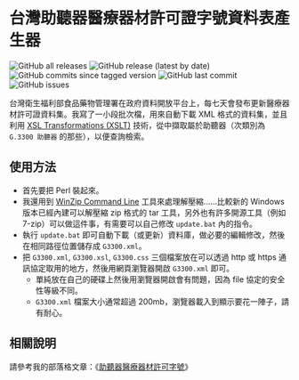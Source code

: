 # 台灣助聽器醫療器材許可證字號資料表產生器
![GitHub all releases](https://img.shields.io/github/downloads/JediLin/Taiwan-Hearing-Aids-permit-license-data-table-generator/total?style=for-the-badge)
![GitHub release (latest by date)](https://img.shields.io/github/v/release/JediLin/Taiwan-Hearing-Aids-permit-license-data-table-generator?label=LATEST%20RELEASE&style=for-the-badge)
<br/>
![GitHub commits since tagged version](https://img.shields.io/github/commits-since/JediLin/Taiwan-Hearing-Aids-permit-license-data-table-generator/latest?style=for-the-badge)
![GitHub last commit](https://img.shields.io/github/last-commit/JediLin/Taiwan-Hearing-Aids-permit-license-data-table-generator?style=for-the-badge)
![GitHub issues](https://img.shields.io/github/issues/JediLin/Taiwan-Hearing-Aids-permit-license-data-table-generator?style=for-the-badge)

台灣衛生福利部食品藥物管理署在政府資料開放平台上，每七天會發布更新醫療器材許可證資料集。我寫了一小段批次檔，用來自動下載 XML 格式的資料集，並且利用 [XSL Transformations (XSLT)](https://www.w3.org/TR/xslt/) 技術，從中擷取屬於助聽器（次類別為 `G.3300 助聽器` 的那些），以便查詢檢索。

## 使用方法

- 首先要把 Perl 裝起來。
- 我還用到 [WinZip Command Line](https://www.winzip.com/en/download/command-line/) 工具來處理解壓縮……比較新的 Windows 版本已經內建可以解壓縮 zip 格式的 tar 工具，另外也有許多開源工具（例如 7-zip）可以做這件事，有需要可以自己修改 `update.bat` 內的指令。
- 執行 `update.bat` 即可自動下載（或更新）資料庫，做必要的編輯修改，然後在相同路徑位置儲存成 `G3300.xml`。
- 把 `G3300.xml`, `G3300.xsl`, `G3300.css` 三個檔案放在可以透過 http 或 https 通訊協定取用的地方，然後用網頁瀏覽器開啟 `G3300.xml` 即可。
  - 單純放在自己的硬碟上然後用瀏覽器開啟會有問題，因為 file 協定的安全性等級不同。
  - `G3300.xml` 檔案大小通常超過 200mb，瀏覽器載入到顯示要花一陣子，請有耐心。

## 相關說明

請參考我的部落格文章：《[助聽器醫療器材許可字號](https://jedi.org/blog/archives/006216.html)》
